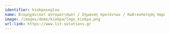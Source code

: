 ```yaml
---
identifier: kiokpasoglou
name: Βιομηχανικοί αυτοματισμοί / Σήμανση προϊόντων / Κωδικοποίηση παραγωγής / Επικόλληση ετικέτας
image: /images/demo/kiokpa/logo_kiokpa.png
url-link: https://www.lit-solutions.gr
---
```

